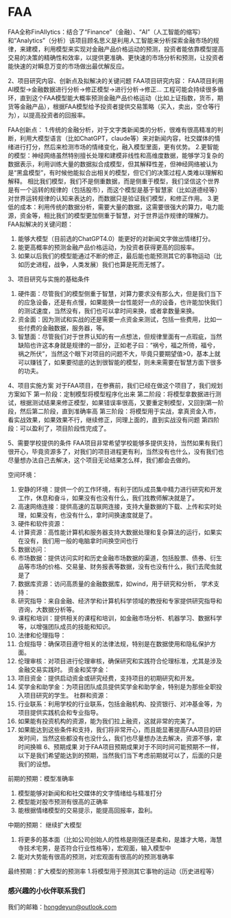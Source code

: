 # FAA
FAA全称FinAIlytics：结合了“Finance”（金融）、“AI”（人工智能的缩写）和“Analytics”（分析）该项目顾名思义是利用人工智能来分析探索金融市场的规律，来建模，利用模型来实现对金融产品价格运动的预测，投资者能依靠模型提高交易的决策的精确性和效率，以提供更准确、更快速的市场分析和预测，让投资者能快速的对瞬息万变的市场做出最优解反应。

2、项目研究内容、创新点及拟解决的关键问题
FAA项目研究内容：
FAA项目利用AI模型→金融数据进行分析→修正模型→进行分析→修正… 工程可能会持续很多循环，直到这个FAA模型能大概率预测金融产品价格运动（比如上证指数，货币，期货等金融产品），根据FAA模型给予投资者提供交易策略（买入，卖出，空仓等行为），以提高投资者的回报率。 

FAA创新点：
1.传统的金融分析，对于文字类新闻类的分析，很难有很高精准的判断，利用大模型语言（比如ChatGPT，claude等）来对新闻内容，社交媒体的情绪进行打分，然后来检测市场的情绪变化，融入模型里面，更有优势。
2.更智能的模型：神经网络虽然特别擅长处理和建模非线性和高维度数据，能够学习复杂的数据表示，利用训练大量的数据拟合成模型，但其解释性差，但神经网络被认为是“黑盒模型”，有时候他能拟合出相关的模型，但它们的决策过程人类难以理解和解释。 相比我们模型，我们不是侧重数据，而是侧重于模型，我们坚信这个世界是有一个运转的规律的（包括股市），而这个模型是基于智慧家（比如道德经等）对世界运转规律的认知来表达的，而数据只是验证我们模型，和修正作用。
3.更低的成本：利用传统的数据分析，需要大量的数据，这需要很强大的算力，电力能源，资金等，相比我们的模型更加侧重于智慧，对于世界运作规律的理解力。
FAA拟解决的关键问题：
1.	能够大模型（目前选的ChatGPT4.0）能更好的对新闻文字做出情绪打分。
2.	能更高概率的预测金融产品价格运动，为投资者获得更高的回报率。
3.	如果以后我们的模型能通过不断的修正，最后能也能预测其它的事物运动（比如历史进程，战争，人类发展）我们也算是死而无憾了。


3、项目研究与实施的基础条件
1.	硬件面：尽管我们的模型侧重于智慧，对算力要求没有那么大，但是我们当下的应急设备，还是有点慢，如果能换一台性能好一点的设备，也许能加快我们的测试速度，当然没有，我们也可以拿时间来换，或者拿数量来换。
2.	资金面：因为测试和实战的还是需要一点资金来测试，包括一些费用，比如一些付费的金融数据，服务器，等。
3.	智慧面：尽管我们对于世界认知的有一点想法，但规律里面有一点瑕疵，当然缺陷也许这本身就是规律的一部分，正如老子曰：“祸兮，福之所倚，福兮，祸之所伏”，当然这个眼下对项目的问题不大，毕竟只要期望值>0，基本上就可以赚钱了，如果要彻底的达到很智能的模型，则未来需要在智慧方面下很多的功夫。



4、项目实施方案
对于FAA项目，在参赛前，我们已经在做这个项目了，我们规划方案如下
第一阶段：定制模型将模型程序化出来
第二阶段：将模型拿数据进行测试，根据测试结果来修正模型，如果错误率很高，又要重定制模型，又回到第一阶段，然后第二阶段，直到准确率高
第三阶段：将模型用于实战，拿真资金入市，看实战效果，如果效果不行，继续修正，同理上面的，直到实战没有问题
第四阶段：可以盈利了，项目阶段性完成了。











5、需要学校提供的条件
FAA项目非常希望学校能够多提供支持，当然如果有我们很开心，毕竟资源多了，对我们的项目进程更有利，当然没有也什么，没有我们也尽量想办法自己去解决，这个项目无论结果怎么样，我们都会去做的。

空间环境：
1.	安静的环境：提供一个的工作环境，有利于团队成员集中精力进行研究和开发工作，休息和奋斗，如果没有也没有什么，我们找教师解决就是了。
2.	高速网络连接：提供高速的互联网连接，支持大量数据的下载、上传和实时处理，如果没有，也没有什么，拿时间换速度就是了。
3.	硬件和软件资源：
4.	计算资源：高性能计算机和服务器支持大数据处理和复杂算法的运行，如果实在没有，我们用一般的电脑拿时间换空间也行
5.	数据访问：
6.	市场数据：提供访问实时和历史金融市场数据的渠道，包括股票、债券、衍生品等市场的价格、交易量、财务报表等数据，没有也没有什么，我们去爬虫就是了
7.	数据库资源：访问高质量的金融数据库，如wind，用于研究和分析，
学术支持：
1.	研究指导：来自金融、经济学和计算机科学领域的教授和专家提供研究指导和咨询，大数据分析等。
2.	课程和培训：提供相关的课程和培训，如金融市场分析、机器学习、数据科学等，以增强团队成员的技能和知识。
3.	法律和伦理指导：
4.	合规指导：确保项目遵守相关的法律法规，特别是在数据使用和隐私保护方面。
5.	伦理审核：对项目进行伦理审核，确保研究和实践符合伦理标准，尤其是涉及金融交易实践时。
资金和奖学金：
1.	项目资金：提供启动资金或研究经费，支持项目的初期研究和开发。
2.	奖学金和助学金：为项目团队成员提供奖学金和助学金，特别是为那些全职投入项目研究的学生。
社群和资源：
1.	行业联系：利用学校的行业联系，包括金融机构、投资银行、对冲基金等，为项目提供实践机会和专业指导。
2.	如果能有投资机构的资源，能为我们拉上融资，这就非常的完美了。
3.	如果能达到这些条件和支持，我们将非常开心，而且能显著提高FAA项目的研发时间，当然这些都没有也没什么，我们也尽量想办法去解决，资源不够，拿时间换嘛
6、预期成果
对于FAA项目预期成果对于不同时间可能预期不一样，以下是我们希望能达到的预期，当然我们当下考虑前期就可以了，后面的只是我们的设想。

前期的预期：模型准确率
1.	模型能够对新闻和和社交媒体的文字情绪给与精准打分
2.	模型能对股市预测有很高的正确率
3.	能根据情绪模型的交易提示，能提高回报率，盈利。

中期的预期： 继续扩大模型
1.	将更多的基本面（比如公司创始人的性格是刚强还是柔和，是雄才大略，海慧寺技术宅男，是否符合行业性格等），宏观面，输入模型中
2.	能对大势能有很高的预测，对宏观面有很高的的预测准确率

最终预期：扩大模型的预测率
1.将模型用于预测其它事物的运动（历史进程等）


### 感兴趣的小伙伴联系我们
我们的邮箱：hongdeyun@outlook.com
